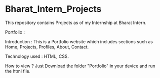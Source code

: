 # Bharat_Intern_Projects
This repository contains Projects as of my Internship at Bharat Intern.

Portfolio :

Introduction : This is a Portfolio website which includes sections such as Home, Projects, Profiles, About, Contact.

Technology used : HTML, CSS.

How to view ? Just Download the folder "Portfolio" in your device and run the html file.
